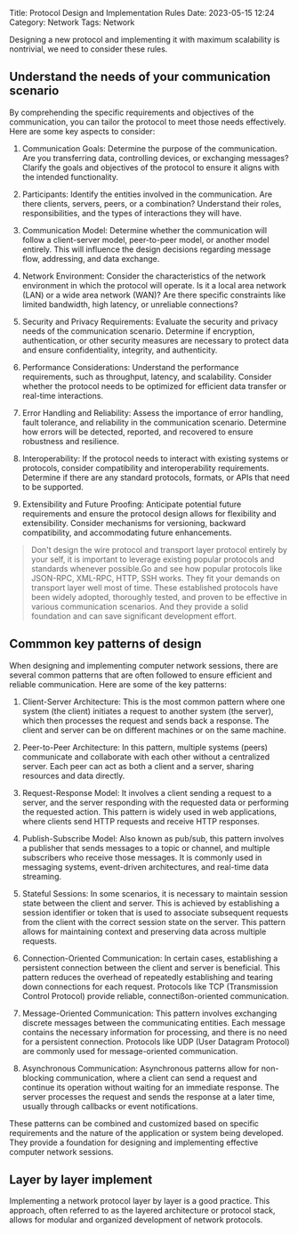 Title: Protocol Design and Implementation Rules
Date: 2023-05-15 12:24
Category: Network
Tags: Network

Designing a new protocol and implementing it with maximum scalability is nontrivial, we need to consider these rules.

## Understand the needs of your communication scenario

By comprehending the specific requirements and objectives of the communication, you can tailor the protocol to meet those needs effectively. Here are some key aspects to consider:

1. Communication Goals: Determine the purpose of the communication. Are you transferring data, controlling devices, or exchanging messages? Clarify the goals and objectives of the protocol to ensure it aligns with the intended functionality.

2. Participants: Identify the entities involved in the communication. Are there clients, servers, peers, or a combination? Understand their roles, responsibilities, and the types of interactions they will have.

3. Communication Model: Determine whether the communication will follow a client-server model, peer-to-peer model, or another model entirely. This will influence the design decisions regarding message flow, addressing, and data exchange.

4. Network Environment: Consider the characteristics of the network environment in which the protocol will operate. Is it a local area network (LAN) or a wide area network (WAN)? Are there specific constraints like limited bandwidth, high latency, or unreliable connections?

5. Security and Privacy Requirements: Evaluate the security and privacy needs of the communication scenario. Determine if encryption, authentication, or other security measures are necessary to protect data and ensure confidentiality, integrity, and authenticity.

6. Performance Considerations: Understand the performance requirements, such as throughput, latency, and scalability. Consider whether the protocol needs to be optimized for efficient data transfer or real-time interactions.

7. Error Handling and Reliability: Assess the importance of error handling, fault tolerance, and reliability in the communication scenario. Determine how errors will be detected, reported, and recovered to ensure robustness and resilience.

8. Interoperability: If the protocol needs to interact with existing systems or protocols, consider compatibility and interoperability requirements. Determine if there are any standard protocols, formats, or APIs that need to be supported.

9. Extensibility and Future Proofing: Anticipate potential future requirements and ensure the protocol design allows for flexibility and extensibility. Consider mechanisms for versioning, backward compatibility, and accommodating future enhancements.

> Don't design the wire protocol and transport layer protocol entirely by your self, it is important to leverage existing popular protocols and standards whenever possible.Go and see how popular protocols like JSON-RPC, XML-RPC, HTTP, SSH works. They fit your demands on transport layer well most of time. These established protocols have been widely adopted, thoroughly tested, and proven to be effective in various communication scenarios. And they provide a solid foundation and can save significant development effort.

## Commmon key patterns of design

When designing and implementing computer network sessions, there are several common patterns that are often followed to ensure efficient and reliable communication. Here are some of the key patterns:

1. Client-Server Architecture: This is the most common pattern where one system (the client) initiates a request to another system (the server), which then processes the request and sends back a response. The client and server can be on different machines or on the same machine.

2. Peer-to-Peer Architecture: In this pattern, multiple systems (peers) communicate and collaborate with each other without a centralized server. Each peer can act as both a client and a server, sharing resources and data directly.

3. Request-Response Model: It involves a client sending a request to a server, and the server responding with the requested data or performing the requested action. This pattern is widely used in web applications, where clients send HTTP requests and receive HTTP responses.

4. Publish-Subscribe Model: Also known as pub/sub, this pattern involves a publisher that sends messages to a topic or channel, and multiple subscribers who receive those messages. It is commonly used in messaging systems, event-driven architectures, and real-time data streaming.

5. Stateful Sessions: In some scenarios, it is necessary to maintain session state between the client and server. This is achieved by establishing a session identifier or token that is used to associate subsequent requests from the client with the correct session state on the server. This pattern allows for maintaining context and preserving data across multiple requests.

6. Connection-Oriented Communication: In certain cases, establishing a persistent connection between the client and server is beneficial. This pattern reduces the overhead of repeatedly establishing and tearing down connections for each request. Protocols like TCP (Transmission Control Protocol) provide reliable, connectißon-oriented communication.

7. Message-Oriented Communication: This pattern involves exchanging discrete messages between the communicating entities. Each message contains the necessary information for processing, and there is no need for a persistent connection. Protocols like UDP (User Datagram Protocol) are commonly used for message-oriented communication.

8. Asynchronous Communication: Asynchronous patterns allow for non-blocking communication, where a client can send a request and continue its operation without waiting for an immediate response. The server processes the request and sends the response at a later time, usually through callbacks or event notifications.

These patterns can be combined and customized based on specific requirements and the nature of the application or system being developed. They provide a foundation for designing and implementing effective computer network sessions.

## Layer by layer implement

Implementing a network protocol layer by layer is a good practice. This approach, often referred to as the layered architecture or protocol stack, allows for modular and organized development of network protocols.
